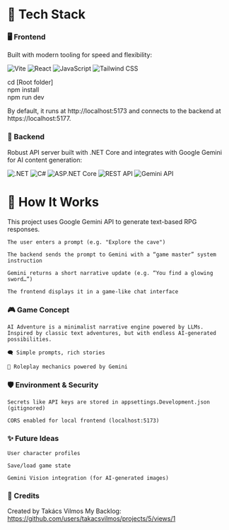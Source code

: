 # 🧩 Tech Stack

### 🖥️ Frontend

Built with modern tooling for speed and flexibility:

<div align="left"> <img src="https://img.shields.io/badge/Vite-646CFF?style=for-the-badge&logo=vite&logoColor=white" alt="Vite" /> <img src="https://img.shields.io/badge/React-61DAFB?style=for-the-badge&logo=react&logoColor=white" alt="React" /> <img src="https://img.shields.io/badge/JavaScript-F7DF1E?style=for-the-badge&logo=javascript&logoColor=black" alt="JavaScript" /> <img src="https://img.shields.io/badge/TailwindCSS-06B6D4?style=for-the-badge&logo=tailwindcss&logoColor=white" alt="Tailwind CSS" />


  <p>
  cd [Root folder]<br>
  npm install<br>
  npm run dev<br>
  </p>

By default, it runs at http://localhost:5173 and connects to the backend at https://localhost:5177.
  
### 🔧 Backend

Robust API server built with .NET Core and integrates with Google Gemini for AI content generation:

<div align="left"> <img src="https://img.shields.io/badge/.NET-512BD4?style=for-the-badge&logo=dotnet&logoColor=white" alt=".NET" /> <img src="https://img.shields.io/badge/C%23-239120?style=for-the-badge&logo=c-sharp&logoColor=white" alt="C#" /> <img src="https://img.shields.io/badge/ASP.NET%20Core-5C2D91?style=for-the-badge&logo=dotnet&logoColor=white" alt="ASP.NET Core" /> <img src="https://img.shields.io/badge/REST%20API-6DB33F?style=for-the-badge&logo=postman&logoColor=white" alt="REST API" /> <img src="https://img.shields.io/badge/Gemini%20API-4285F4?style=for-the-badge&logo=google&logoColor=white" alt="Gemini API" /> </div> 

# 🧠 How It Works

This project uses Google Gemini API to generate text-based RPG responses.

    The user enters a prompt (e.g. "Explore the cave")

    The backend sends the prompt to Gemini with a “game master” system instruction

    Gemini returns a short narrative update (e.g. “You find a glowing sword…”)

    The frontend displays it in a game-like chat interface

### 🎮 Game Concept

    AI Adventure is a minimalist narrative engine powered by LLMs. Inspired by classic text adventures, but with endless AI-generated possibilities.

    🗨️ Simple prompts, rich stories

    🎲 Roleplay mechanics powered by Gemini

### 🛡️ Environment & Security

    Secrets like API keys are stored in appsettings.Development.json (gitignored)

    CORS enabled for local frontend (localhost:5173)
    

### ✨ Future Ideas

    User character profiles

    Save/load game state

    Gemini Vision integration (for AI-generated images)

### 🤝 Credits

Created by Takács Vilmos
My Backlog: https://github.com/users/takacsvilmos/projects/5/views/1
